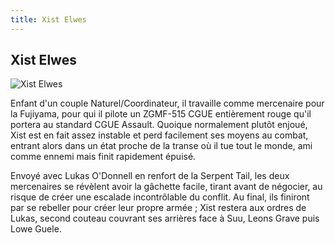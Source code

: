 ```yaml
---
title: Xist Elwes
---
```


Xist Elwes
----------


![Xist Elwes](/images/stories/manga/astray/persos/xist.jpg)

Enfant d'un couple Naturel/Coordinateur, il travaille comme mercenaire pour la Fujiyama, pour qui il pilote un ZGMF-515 CGUE entièrement rouge qu'il portera au standard CGUE Assault. Quoique normalement plutôt enjoué, Xist est en fait assez instable et perd facilement ses moyens au combat, entrant alors dans un état proche de la transe où il tue tout le monde, ami comme ennemi mais finit rapidement épuisé.


Envoyé avec Lukas O'Donnell en renfort de la Serpent Tail, les deux mercenaires se révèlent avoir la gâchette facile, tirant avant de négocier, au risque de créer une escalade incontrôlable du conflit. Au final, ils finiront par se rebeller pour créer leur propre armée ; Xist restera aux ordres de Lukas, second couteau couvrant ses arrières face à Suu, Leons Grave puis Lowe Guele.


